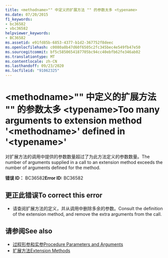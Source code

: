 ```yaml
---
title: <methodname>"" 中定义的扩展方法 "" 的参数太多 <typename>
ms.date: 07/20/2015
f1_keywords:
- bc36582
- vbc36582
helpviewer_keywords:
- BC36582
ms.assetid: e91fd85b-6853-4377-b1d2-367752f8deec
ms.openlocfilehash: c0080a8b47d60f6505c2fc345bec4e549fb47e50
ms.sourcegitcommit: bf5c5850654187705bc94cc40ebfb62fe346ab02
ms.translationtype: MT
ms.contentlocale: zh-CN
ms.lasthandoff: 09/23/2020
ms.locfileid: "91062325"
---
```

# <a name="too-many-arguments-to-extension-method-methodname-defined-in-typename"></a><span data-ttu-id="54fab-102">\<methodname>"" 中定义的扩展方法 "" 的参数太多 \<typename></span><span class="sxs-lookup"><span data-stu-id="54fab-102">Too many arguments to extension method '\<methodname>' defined in '\<typename>'</span></span>

<span data-ttu-id="54fab-103">对扩展方法的调用中提供的参数数量超过了为此方法定义的参数数量。</span><span class="sxs-lookup"><span data-stu-id="54fab-103">The number of arguments supplied in a call to an extension method exceeds the number of arguments defined for the method.</span></span>  
  
 <span data-ttu-id="54fab-104">**错误 ID：** BC36582</span><span class="sxs-lookup"><span data-stu-id="54fab-104">**Error ID:** BC36582</span></span>  
  
## <a name="to-correct-this-error"></a><span data-ttu-id="54fab-105">更正此错误</span><span class="sxs-lookup"><span data-stu-id="54fab-105">To correct this error</span></span>  
  
- <span data-ttu-id="54fab-106">请查阅扩展方法的定义，并从调用中删除多余的参数。</span><span class="sxs-lookup"><span data-stu-id="54fab-106">Consult the definition of the extension method, and remove the extra arguments from the call.</span></span>  
  
## <a name="see-also"></a><span data-ttu-id="54fab-107">请参阅</span><span class="sxs-lookup"><span data-stu-id="54fab-107">See also</span></span>

- [<span data-ttu-id="54fab-108">过程形参和实参</span><span class="sxs-lookup"><span data-stu-id="54fab-108">Procedure Parameters and Arguments</span></span>](../programming-guide/language-features/procedures/procedure-parameters-and-arguments.md)
- [<span data-ttu-id="54fab-109">扩展方法</span><span class="sxs-lookup"><span data-stu-id="54fab-109">Extension Methods</span></span>](../programming-guide/language-features/procedures/extension-methods.md)
